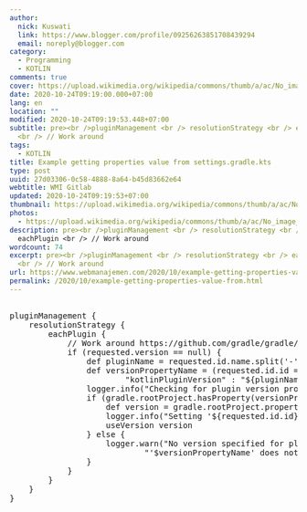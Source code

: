 ```yaml
---
author:
  nick: Kuswati
  link: https://www.blogger.com/profile/09256263851708439294
  email: noreply@blogger.com
category:
  - Programming
  - KOTLIN
comments: true
cover: https://upload.wikimedia.org/wikipedia/commons/thumb/a/ac/No_image_available.svg/2048px-No_image_available.svg.png
date: 2020-10-24T09:19:00.000+07:00
lang: en
location: ""
modified: 2020-10-24T09:19:53.448+07:00
subtitle: pre><br />pluginManagement <br /> resolutionStrategy <br /> eachPlugin
  <br /> // Work around
tags:
  - KOTLIN
title: Example getting properties value from settings.gradle.kts
type: post
uuid: 27d03306-0c58-4888-8a64-b45d83662e64
webtitle: WMI Gitlab
updated: 2020-10-24T09:19:53+07:00
thumbnail: https://upload.wikimedia.org/wikipedia/commons/thumb/a/ac/No_image_available.svg/2048px-No_image_available.svg.png
photos:
  - https://upload.wikimedia.org/wikipedia/commons/thumb/a/ac/No_image_available.svg/2048px-No_image_available.svg.png
description: pre><br />pluginManagement <br /> resolutionStrategy <br />
  eachPlugin <br /> // Work around
wordcount: 74
excerpt: pre><br />pluginManagement <br /> resolutionStrategy <br /> eachPlugin
  <br /> // Work around
url: https://www.webmanajemen.com/2020/10/example-getting-properties-value-from.html
permalink: /2020/10/example-getting-properties-value-from.html
---
```


<pre><br>pluginManagement {<br>    resolutionStrategy {<br>        eachPlugin {<br>            // Work around https://github.com/gradle/gradle/issues/1697.<br>            if (requested.version == null) {<br>                def pluginName = requested.id.name.split('-').collect { it.capitalize() }.join().uncapitalize()<br>                def versionPropertyName = (requested.id.id == 'org.jetbrains.kotlin.jvm') ?<br>                        "kotlinPluginVersion" : "${pluginName}PluginVersion"<br>                logger.info("Checking for plugin version property '$versionPropertyName'.")<br>                if (gradle.rootProject.hasProperty(versionPropertyName)) {<br>                    def version = gradle.rootProject.properties[versionPropertyName]<br>                    logger.info("Setting '${requested.id.id}' plugin version to $version.")<br>                    useVersion version<br>                } else {<br>                    logger.warn("No version specified for plugin '${requested.id.id}' and property " +<br>                            "'$versionPropertyName' does not exist.")<br>                }<br>            }<br>        }<br>    }<br>}<br></pre>